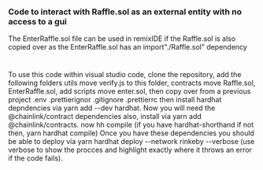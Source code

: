 ### Code to interact with Raffle.sol as an external entity with no access to a gui

The EnterRaffle.sol file can be used in remixIDE if the Raffle.sol is also copied over as the EnterRaffle.sol has an import"./Raffle.sol" dependency
#
To use this code within visual studio code, clone the repository, add the following folders utils move verify.js to this folder, contracts move Raffle.sol, EnterRaffle.sol, add scripts move enter.sol, then copy over from a previous project .env .prettierignor .gitignore .prettierrc   then install hardhat depndencies via yarn add --dev hardhat.
Now you will need the @chainlink/contract dependencies also, install via yarn add @chainlink/contracts.
now hh compile (if you have hardhat-shorthand if not then, yarn hardhat compile)
Once you have these dependencies you should be able to deploy via yarn hardhat deploy --network rinkeby --verbose (use verbose to show the procces and highlight exactly where it throws an error if the code fails).
